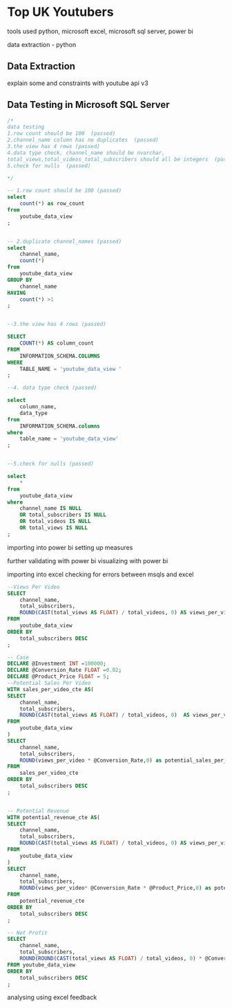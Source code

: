 # Top UK Youtubers
tools used python, microsoft excel, microsoft sql server, power bi

data extraction - python
## Data Extraction


explain some and constraints with youtube api v3


## Data Testing in Microsoft SQL Server
``` sql
/*
data testing
1.row count should be 100  (passed)
2.channel_name column has no duplicates  (passed)
3.the view has 4 rows (passed)
4.data type check, channel_name should be nvarchar,
total_views,total_videos_total_subscribers should all be integers  (passed)
5.check for nulls  (passed)

*/

-- 1.row count should be 100 (passed)
select 
	count(*) as row_count
from 
	youtube_data_view
;


-- 2.duplicate channel_names (passed)
select 
	channel_name,
	count(*)
from 
	youtube_data_view 
GROUP BY 
	channel_name 
HAVING 
	count(*) >1
;


--3.the view has 4 rows (passed)

SELECT
    COUNT(*) AS column_count
FROM
    INFORMATION_SCHEMA.COLUMNS
WHERE
    TABLE_NAME = 'youtube_data_view '
;

--4. data type check (passed)

select 
	column_name,
	data_type
from 
	INFORMATION_SCHEMA.columns
where 
	table_name = 'youtube_data_view'
;


--5.check for nulls (passed)

select 
	*
from 
	youtube_data_view
where 
	channel_name IS NULL 
	OR total_subscribers IS NULL
	OR total_videos IS NULL
	OR total_views IS NULL
;

```

importing into power bi
setting up measures 

further validating with power bi
visualizing with power bi

importing into excel
checking for errors between msqls and excel
```sql
--Views Per Video
SELECT 
	channel_name,
	total_subscribers,
	ROUND(CAST(total_views AS FLOAT) / total_videos, 0) AS views_per_video
FROM 
	youtube_data_view
ORDER BY
	total_subscribers DESC
;

-- Case
DECLARE @Investment INT =100000;
DECLARE @Conversion_Rate FLOAT =0.02;
DECLARE @Product_Price FLOAT = 5;
--Potential Sales Per Video
WITH sales_per_video_cte AS(
SELECT 
	channel_name,
	total_subscribers,
	ROUND(CAST(total_views AS FLOAT) / total_videos, 0)  AS views_per_video
FROM 
	youtube_data_view
)
SELECT 
	channel_name,
	total_subscribers,
	ROUND(views_per_video * @Conversion_Rate,0) as potential_sales_per_video
FROM 
	sales_per_video_cte
ORDER BY
	total_subscribers DESC
;


-- Potential Revenue
WITH potential_revenue_cte AS(
SELECT 
	channel_name,
	total_subscribers,
	ROUND(CAST(total_views AS FLOAT) / total_videos, 0) AS views_per_video
FROM 
	youtube_data_view
)
SELECT 
	channel_name,
	total_subscribers,
	ROUND(views_per_video* @Conversion_Rate * @Product_Price,0) as potential_revenue
FROM
	potential_revenue_cte
ORDER BY
	total_subscribers DESC
;

-- Net Profit
SELECT
	channel_name,
	total_subscribers,
	ROUND(ROUND(CAST(total_views AS FLOAT) / total_videos, 0) * @Conversion_Rate * @Product_Price - @Investment,0) as net_profit
FROM youtube_data_view
ORDER BY
	total_subscribers DESC
;
```

analysing using excel
feedback
